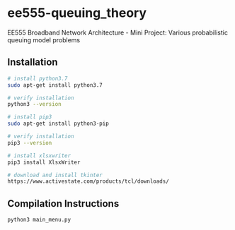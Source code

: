# ee555-queuing_theory
EE555 Broadband Network Architecture - Mini Project: Various probabilistic queuing model problems 

## Installation
```bash
# install python3.7
sudo apt-get install python3.7

# verify installation
python3 --version

# install pip3
sudo apt-get install python3-pip

# verify installation
pip3 --version

# install xlsxwriter
pip3 install XlsxWriter

# download and install tkinter
https://www.activestate.com/products/tcl/downloads/
```

## Compilation Instructions
```bash
python3 main_menu.py
```
